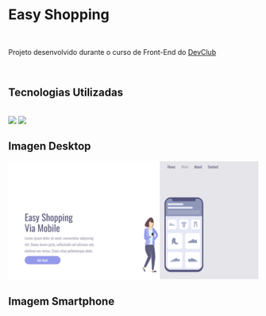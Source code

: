 <h1>Easy Shopping</h1>
<br>
<p>Projeto desenvolvido durante o curso de Front-End do <a href="https://rodolfomori.com.br/devclub">DevClub</a></p>
<br>
<h2>Tecnologias Utilizadas</h2>
<br>
	<img src="https://img.shields.io/badge/HTML5-E34F26?style=for-the-badge&logo=html5&logoColor=white"/>
  <img src="https://img.shields.io/badge/CSS3-1572B6?style=for-the-badge&logo=css3&logoColor=white"/>

<h2>Imagen Desktop</h2>

<img src="https://github.com/Edersilveira/easy_shopping/blob/main/assets/desktop.png?raw=true"/>

<h2>Imagem Smartphone</h2>
